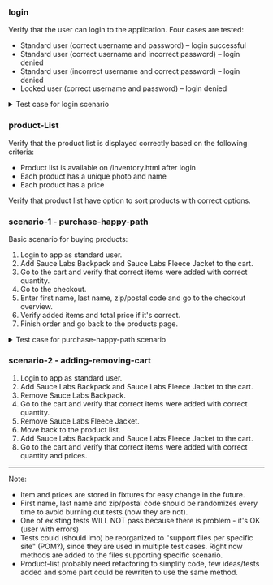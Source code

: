 ### login

Verify that the user can login to the application. Four cases are tested:

- Standard user (correct username and password) – login successful
- Standard user (correct username and incorrect password) – login denied
- Standard user (incorrect username and correct password) – login denied
- Locked user (correct username and password) – login denied

<details>
  <summary>Test case for login scenario</summary>

| Lp. | Step description| Expected result|
| --- | --- | --- |
| 0.  | Preconditions: <br>- User U1 with known login (e.g., "UserJohn"), password (e.g., "SuperPass") and access to website (user is not banned, doesn't have restricted access etc.) exist. <br>- User U2 with known login (e.g., "UserLocked"), password (e.g., "LockPass") and locked access to system exist. | Preconditions are met.|
| 1.  | Open login page and enter correct username and password for user U1.| Username and password are entered, password is displayed as string of "\*" instead of visible characters.                                 |
| 2.  | Press "Login" button.| User is correctly logged to the system. Inventory view is displayed.|
| 3.  | Press menu button (located in the top-left corner).| Menu with "Logout" option is displayed.|
| 4.  | Press "Logout" button.| User is correctly logged out from the system. Login page is displayed correctly.|
| 5.  | Enter correct username but wrong password (e.g., "xxxx") for user U1.| Username and password are entered, password is displayed as string of "\*" instead of visible characters.|
| 6.  | Press "Login" button.| User is not logged to the system. Error message is displayed: "Epic sadface: Username and password do not match any user in this service" |
| 7.  | Reload page| Login page is visible, error message is no longer visible.|
| 8.  | Enter a username other than user U1 (e.g., "UserJenny") and enter the correct password for user U1 (note: the password does not correspond to the entered username).| Username and password are entered, password is displayed as string of "\*" instead of visible characters.|
| 9.  | Press "Login" button.| User is not logged to the system. Error message is displayed: "Epic sadface: Username and password do not match any user in this service" |
| 10. | Reload page| Login page is visible, error message is no longer visible.|
| 11. | Enter correct username and password for user U2.| Username and password are entered, password is displayed as string of "\*" instead of visible characters.                                 |
| 12. | Press "Login" button.| User is not logged to the system. Error message is displayed: "Epic sadface: Sorry, this user has been locked out."|

</details>

### product-List

Verify that the product list is displayed correctly based on the following criteria:

- Product list is available on /inventory.html after login
- Each product has a unique photo and name
- Each product has a price

Verify that product list have option to sort products with correct options.

### scenario-1 - purchase-happy-path

Basic scenario for buying products:

1. Login to app as standard user.
2. Add Sauce Labs Backpack and Sauce Labs Fleece Jacket to the cart.
3. Go to the cart and verify that correct items were added with correct quantity.
4. Go to the checkout.
5. Enter first name, last name, zip/postal code and go to the checkout overview.
6. Verify added items and total price if it's correct.
7. Finish order and go back to the products page.

<details>
  <summary>Test case for purchase-happy-path scenario</summary>

| Lp. | Step description| Expected result|
| --- | --- | --- |
|0.| Preconditions: <br>- User U1 with known login (e.g., "UserJohn"), password (e.g., "SuperPass") and access to website (user is not banned, doesn't have restricted access etc.) exist. <br> - Two items are added to the system ("Sauce Labs Backpack" and "Sauce Labs Fleece Jacket") and are available to buy with known prices (for example corresponding prices 29.99 and 49.99)| Preconditions are met.|
|1.| Open login page and enter correct username and password for user U1.| Username and password are entered, password is displayed as string of "\*" instead of visible characters.|
|2.| Press "Login" button.| User is correctly logged to the system. Inventory view is displayed.|
|3.| Press "Add to cart" for "Sauce Labs Backpack" item| "Sauce Labs Backpack" is added to the cart. Icon indicator with amount of items in cart is displayed (red "1" in top right corner on the cart icon).
|4.| Repeat previous step for "Sauce Labs Fleece Jacket" | Both items are added to the cart. Icon indicator displays "2" this time.
|5.| Open cart view (cart icon located in top-right corner). | Cart view is displayed.|
|6.| Verify that both products from previous steps are added correctly with correct prices from preconditions ("Sauce Labs Backpack" - "29.99" and "Sauce Labs Fleece Jacket" - "49.99")| Both added items are correctly displayed|
|7.| Press "Checkout" button. | Checkout view is displayed.|
|8.| Enter checkout data (first name, last name, zip/postal code).| Data is correctly added to the form.|
|9.| Press "Continue" button. | Checkout: Overview view is displayed.|
|10.| Verify that all data is displayed correctly: items name, quantity of items, prices, tax, total costs. | All data is displayed correctly.|
|11.| Press "Finish" button. | Checkout: Complete! view is displayed.|
|12.| Press "Back Home" button.| Inventory view is displayed correctly. Cart indicator with amount of items added is no longer displayed.|

</details>

### scenario-2 - adding-removing-cart

1. Login to app as standard user.
2. Add Sauce Labs Backpack and Sauce Labs Fleece Jacket to the cart.
3. Remove Sauce Labs Backpack.
4. Go to the cart and verify that correct items were added with correct quantity.
5. Remove Sauce Labs Fleece Jacket.
6. Move back to the product list.
7. Add Sauce Labs Backpack and Sauce Labs Fleece Jacket to the cart.
8. Go to the cart and verify that correct items were added with correct quantity and prices.

---

Note:

- Item and prices are stored in fixtures for easy change in the future.
- First name, last name and zip/postal code should be randomizes every time to avoid burning out tests (now they are not).
- One of existing tests WILL NOT pass because there is problem - it's OK (user with errors)
- Tests could (should imo) be reorganized to "support files per specific site" (POM?), since they are used in multiple test cases. Right now methods are added to the files supporting specific scenario.
- Product-list probably need refactoring to simplify code, few ideas/tests added and some part could be rewriten to use the same method.
